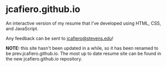 # jcafiero.github.io

An interactive version of my resume that I've developed using HTML, CSS, and JavaScript.

Any feedback can be sent to jcafiero@stevens.edu!

**NOTE:** this site hasn't been updated in a while, so it has been renamed to be prev.jcafiero.github.io. The most up to date resume site can be found in the new jcafiero.github.io repository. 
